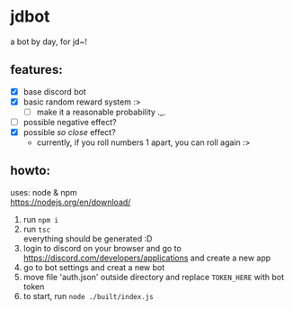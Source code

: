 # jdbot
a bot by day, for jd~!

## features:
- [x] base discord bot
- [x] basic random reward system :>
	- [ ] make it a reasonable probability .\_.
- [ ] possible negative effect?
- [x] possible *so close* effect?
	- currently, if you roll numbers 1 apart, you can roll again :>


## howto:
uses: node & npm  
https://nodejs.org/en/download/
1. run `npm i`
2. run `tsc`  
everything should be generated :D
3. login to discord on your browser and go to https://discord.com/developers/applications and create a new app
4. go to bot settings and creat a new bot
5. move file 'auth.json' outside directory and replace `TOKEN_HERE` with bot token
6. to start, run `node ./built/index.js`